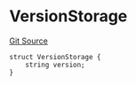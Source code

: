 # VersionStorage
[Git Source](https://github.com/thrackle-io/rules-engine/blob/8f688cb5e6148d0b374ef77b936d7812ad0892e1/src/protocol/diamond/VersionFacetLib.sol)


```solidity
struct VersionStorage {
    string version;
}
```


